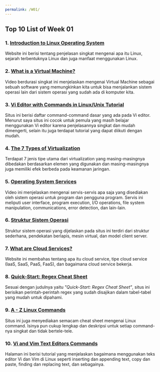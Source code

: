 ```yaml
---
permalink: /W01/
---
```


## Top 10 List of Week 01

### 1. [Introduction to Linux Operating System](https://www.guru99.com/introduction-linux.html)
Website ini berisi tentang penjelasan singkat mengenai apa itu Linux, sejarah terbentuknya Linux dan juga manfaat menggunakan Linux.

### 2. [What is a Virtual Machine?](https://www.youtube.com/watch?v=ylVXjl4SwVo)
Video berdurasi singkat ini menjelaskan mengenai Virtual Machine sebagai sebuah software yang memungkinkan kita untuk bisa menjalankan sistem operasi lain dari sistem operasi yang sudah ada di komputer kita.

### 3. [Vi Editor with Commands in Linux/Unix Tutorial](https://www.guru99.com/the-vi-editor.html)
Situs ini berisi daftar command-command dasar yang ada pada Vi editor. Menurut saya situs ini cocok untuk pemula yang masih belajar menggunakan Vi editor karena penjelasannya singkat dan mudah dimengerti, selain itu juga terdapat tutorial yang dapat diikuti dengan mudah.

### 4. [The 7 Types of Virtualization](https://www.kelsercorp.com/blog/the-7-types-of-virtualization)
Terdapat 7 jenis tipe utama dari virtualization yang masing-masingnya dibedakan berdasarkan elemen yang digunakan dan masing-masingnya juga memiliki efek berbeda pada keamanan jaringan.

### 5. [Operating System Services](https://youtu.be/TQWERtMoKbl)
Video ini menjelaskan mengenai servis-servis apa saja yang disediakan oleh sistem operasi untuk program dan pengguna program. Servis ini meliputi user interface, program execution, I/O operations, file system manipulation, communications, error detection, dan lain-lain.

### 6. [Struktur Sistem Operasi](https://www.it-jurnal.com/struktur-sistem-operasi/)
Struktur sistem operasi yang dijelaskan pada situs ini terdiri dari struktur sederhana, pendekatan berlapis, mesin virtual, dan model client server.

### 7. [What are Cloud Services?](https://www.redhat.com/en/topics/cloud-computing/what-are-cloud-services)
Website ini membahas tentang apa itu cloud service, tipe cloud service (IaaS, SaaS, PaaS, FaaS), dan bagaimana cloud service bekerja.

### 8. [Quick-Start: Regex Cheat Sheet](https://www.rexegg.com/regex-quickstart.html)
Sesuai dengan judulnya yaitu *"Quick-Start: Regex Cheat Sheet"*, situs ini berisikan perintah-perintah regex yang sudah disajikan dalam tabel-tabel yang mudah untuk dipahami.

### 9. [A - Z Linux Commands](https://www.tecmint.com/linux-commands-cheat-sheet/?amp)
Situs ini juga menyediakan semacam cheat sheet mengenai Linux command. Isinya pun cukup lengkap dan deskripsi untuk setiap command-nya singkat dan tidak bertele-tele.

### 10. [Vi and Vim Text Editors Commands](https://www.computernetworkingnotes.com/linux-tutorials/vi-and-vim-text-editors-commands-explained.html)
Halaman ini berisi tutorial yang menjelaskan bagaimana menggunakan teks editor Vi dan Vim di Linux seperti inserting dan appending text, copy dan paste, finding dan replacing text, dan sebagainya.
